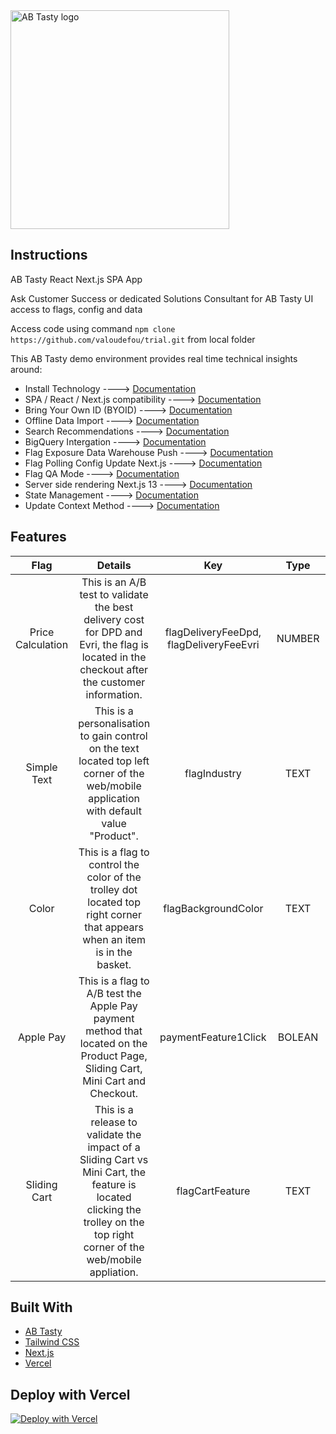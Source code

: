 <img src="https://content.partnerpage.io/eyJidWNrZXQiOiJwYXJ0bmVycGFnZS5wcm9kIiwia2V5IjoibWVkaWEvY29udGFjdF9pbWFnZXMvMDUwNGZlYTYtOWIxNy00N2IyLTg1YjUtNmY5YTZjZWU5OTJiLzI1NjhmYjk4LTQwM2ItNGI2OC05NmJiLTE5YTg1MzU3ZjRlMS5wbmciLCJlZGl0cyI6eyJ0b0Zvcm1hdCI6IndlYnAiLCJyZXNpemUiOnsid2lkdGgiOjEyMDAsImhlaWdodCI6NjI3LCJmaXQiOiJjb250YWluIiwiYmFja2dyb3VuZCI6eyJyIjoyNTUsImciOjI1NSwiYiI6MjU1LCJhbHBoYSI6MH19fX0=" alt="AB Tasty logo" width="350"/>

## Instructions

AB Tasty React Next.js SPA App

Ask Customer Success or dedicated Solutions Consultant for AB Tasty UI access to flags, config and data

Access code using command ```npm clone https://github.com/valoudefou/trial.git``` from local folder

This AB Tasty demo environment provides real time technical insights around:
- Install Technology ----> [Documentation](https://docs.developers.flagship.io/docs/react-js-installation)
- SPA / React / Next.js compatibility ----> [Documentation](https://support.abtasty.com/hc/en-us/articles/14427828636572-How-the-AB-Tasty-tag-is-designed-to-handle-Single-Page-Apps-SPA)
- Bring Your Own ID (BYOID) ----> [Documentation](https://support.abtasty.com/hc/en-us/articles/14503207884700-Visitor-Identity-Management)
- Offline Data Import ----> [Documentation](https://developers.abtasty.com/docs/data/universal-data-connector)
- Search Recommendations ----> [Documentation](https://recos.docs.get-potions.com)
- BigQuery Intergation ----> [Documentation](https://support.abtasty.com/hc/en-us/articles/12227118781084-Big-Query-Daily-exports-from-AB-Tasty-to-Big-Query)
- Flag Exposure Data Warehouse Push ----> [Documentation](https://docs.developers.flagship.io/docs/react-js-reference#onvisitorexposed)
- Flag Polling Config Update Next.js ----> [Documentation](https://docs.developers.flagship.io/docs/react-js-reference#updatecontext-method)
- Flag QA Mode ----> [Documentation](https://docs.developers.flagship.io/docs/qa-assistant)
- Server side rendering Next.js 13 ----> [Documentation](https://docs.developers.flagship.io/docs/nextjs-13)
- State Management ----> [Documentation](https://jotai.org/docs/introduction)
- Update Context Method ----> [Documentation](https://jotai.org/docs/introduction)

## Features

| Flag | Details    | Key    | Type | Value    | Targeting    |
| :---:   | :---: | :---: | :---:   | :---: | :---: |
| Price Calculation | This is an A/B test to validate the best delivery cost for DPD and Evri, the flag is located in the checkout after the customer information.   | flagDeliveryFeeDpd, flagDeliveryFeeEvri   | NUMBER | 7.99 or ANY NUMBER   | All users or ANY   |
| Simple Text | This is a personalisation to gain control on the text located top left corner of the web/mobile application with default value "Product".    | flagIndustry    | TEXT | Trial or ANY TEXT    | All users or ANY    |
| Color | This is a flag to control the color of the trolley dot located top right corner that appears when an item is in the basket.    | flagBackgroundColor    | TEXT | #ff0000 or ANY COLOR    | All users or ANY    |
| Apple Pay | This is a flag to A/B test the Apple Pay payment method that located on the Product Page, Sliding Cart, Mini Cart and Checkout.   | paymentFeature1Click   | BOLEAN | TRUE or FALSE   | All users or ANY   |
| Sliding Cart | This is a release to validate the impact of a Sliding Cart vs Mini Cart, the feature is located clicking the trolley on the top right corner of the web/mobile appliation.    | flagCartFeature    | TEXT | MiniCart, SlidingCart    | All users or ANY   |

## Built With

- [AB Tasty](https://www.abtasty.com/)
- [Tailwind CSS](https://tailwindcss.com/)
- [Next.js](https://nextjs.org/)
- [Vercel](https://vercel.com/)

## Deploy with Vercel

[![Deploy with Vercel](https://vercel.com/button)](https://vercel.com/new/import?s=https%3A%2F%2Fgithub.com%2Fvaloudefou%2Ftrial&hasTrialAvailable=1&showOptionalTeamCreation=false&project-name=trial&framework=nextjs&totalProjects=1&remainingProjects=1&teamSlug=valoudefous-projects)
